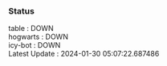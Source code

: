 ### Status


table : DOWN  
hogwarts : DOWN  
icy-bot : DOWN  
Latest Update : 2024-01-30 05:07:22.687486
